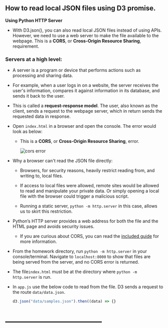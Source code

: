 ## How to read local JSON files using D3 promise.

<summary><strong>Using Python HTTP Server</strong></summary>

* With D3.json(), you can also read local JSON files instead of using APIs. However, we need to use a web server to make the file available to the webpage. This is a **CORS**, or **Cross-Origin Resource Sharing**, requirement.

### Servers at a high level:

  * A server is a program or device that performs actions such as processing and sharing data.

  * For example, when a user logs in on a website, the server receives the user's information, compares it against information in its database, and sends it back to the user.

  * This is called a **request-response model**. The user, also known as the client, sends a request to the webpage server, which in return sends the requested data in response.

* Open `index.html` in a browser and open the console. The error would look as below:

  * This is a **CORS**, or **Cross-Origin Resource Sharing**, error.

    ![cors error](Images/cors_error.png)

* Why a browser can't read the JSON file directly:

  * Browsers, for security reasons, heavily restrict reading from, and writing to, local files.

  * If access to local files were allowed, remote sites would be allowed to read and manipulate your private data. Or simply opening a local file with the browser could trigger a malicious script.

  * Running a static server, `python -m http.server` in this case, allows us to skirt this restriction.

* Python’s HTTP server provides a web address for both the file and the HTML page and avoids security issues.

  * If you are curious about CORS, you can read the [included guide](Activities/06-Ins_Python_HTTP_Server/CORS.md) for more information.

* From the homework directory, run `python -m http.server` in your console/terminal. Navigate to `localhost:8000` to show that files are being served from the server, and no CORS error is returned.

* The file`index.html` must be at the directory where `python -m http.server` is run.

* In `app.js` use the below code to read from the file. D3 sends a request to the route `data/data.json`.

  ```js
  d3.json("data/samples.json").then((data) => {}
  ```
# ———————————
